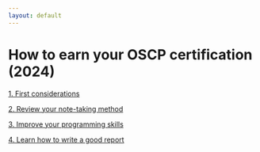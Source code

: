 ```yaml
---
layout: default
---
```


# How to earn your OSCP certification (2024)

[1. First considerations](/pages/blog/earn-oscp/1-first-considerations)

[2. Review your note-taking method](/pages/blog/earn-oscp/2-note-taking-method)

[3. Improve your programming skills](/pages/blog/earn-oscp/3-improve-programming-skills)

[4. Learn how to write a good report](/pages/blog/earn-oscp/4-report)